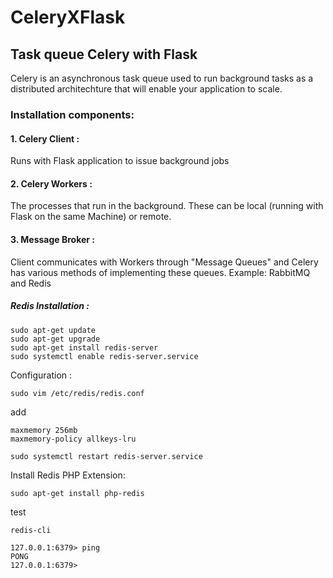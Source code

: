 # CeleryXFlask

## Task queue Celery with Flask 

Celery  is an asynchronous task queue used to run background tasks as a distributed architechture that will enable your application to scale.


### Installation components:

#### 1. Celery Client :

Runs with Flask application to issue background jobs


#### 2. Celery Workers : 

The processes that run in the background. These can be local (running with Flask on the same Machine) or remote.

#### 3. Message Broker :

Client communicates with Workers through "Message Queues" and Celery has various methods of implementing these queues. 
Example: RabbitMQ and Redis

##### Redis Installation :

```
sudo apt-get update
sudo apt-get upgrade
sudo apt-get install redis-server
sudo systemctl enable redis-server.service
```

Configuration :

```
sudo vim /etc/redis/redis.conf
```
add 
```
maxmemory 256mb
maxmemory-policy allkeys-lru
```

```
sudo systemctl restart redis-server.service
```
Install Redis PHP Extension:
```
sudo apt-get install php-redis
```

test

```
redis-cli

127.0.0.1:6379> ping
PONG
127.0.0.1:6379>
```
